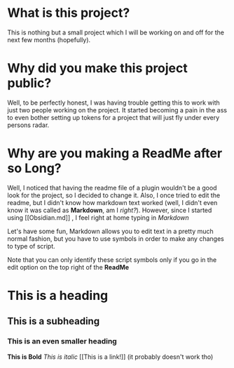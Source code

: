 # What is this project?
This is nothing but a small project which I will be working on and off for the next few months (hopefully).

# Why did you make this project public? 
Well, to be perfectly honest, I was having trouble getting this to work with just two people working on the project. 
It started becoming a pain in the ass to even bother setting up tokens for a project that will just fly under every persons radar.

# Why are you making a ReadMe after so Long?

Well, I noticed that having the readme file of a plugin wouldn't be a good look for the project, so I decided to change it. 
Also, I once tried to edit the readme, but I didn't know how markdown text worked (well, I didn't even know it was called as **Markdown**, am I _right?_).
However, since I started using [[Obsidian.md]] , I feel right at home typing in _Markdown_

Let's have some fun,
Markdown allows you to edit text in a pretty much normal fashion, but you have to use symbols in order to make any changes to type of script.

Note that you can only identify these script symbols only if you go in the edit option on the top right of the **ReadMe**
# This is a heading
## This is a subheading
### This is an even smaller heading
**This is Bold**
_This is italic_
[[This is a link!]] (it probably doesn't work tho)


